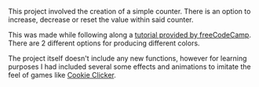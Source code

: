 This project involved the creation of a simple counter. There is an option to increase, decrease or reset the value within said counter.

This was made while following along a [tutorial provided by freeCodeCamp](https://www.youtube.com/watch?v=3PHXvlpOkf4&t=1825s). There are 2 different options for producing different colors.

The project itself doesn't include any new functions, however for learning purposes I had included several some effects and animations to imitate the feel of games like [Cookie Clicker](https://orteil.dashnet.org/cookieclicker/).